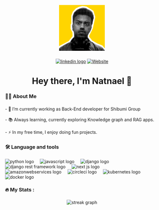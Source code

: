 <div align="center">
  <img height="150" src="https://raw.githubusercontent.com/natnael340/natnael340/refs/heads/main/profile.png"  />
</div>

###

<div align="center">
  <a href="https://www.linkedin.com/in/natnael-tilahun-b60a2a249/"><img src="https://img.shields.io/static/v1?message=LinkedIn&logo=linkedin&label=&color=0077B5&logoColor=white&labelColor=&style=for-the-badge" height="25" alt="linkedin logo"  /></a>
  <a href="https://portfolio-natnael340.vercel.app"><img src="https://img.shields.io/static/v1?message=Website&logo=Website&label=&color=111111&logoColor=white&labelColor=&style=for-the-badge" height="25" alt="Website"  /></a>
</div>

###

<h1 align="center">Hey there, I'm Natnael 👋</h1>

###

<h3 align="left">👩‍💻  About Me</h3>

###

<p align="left">
- 🔭 I’m currently working as Back-End developer for Shibumi Group<br><br>
- 📚 Always learning, currently exploring Knowledge graph and RAG apps.<br><br>
- ⚡ In my free time, I enjoy doing fun projects.</p>

###

<h3 align="left">🛠 Language and tools</h3>

###

<div align="left">
  <img src="https://cdn.jsdelivr.net/gh/devicons/devicon@latest/icons/python/python-original.svg" height="40" alt="python logo"  />
  <img width="12" />
  <img src="https://cdn.jsdelivr.net/gh/devicons/devicon@latest/icons/javascript/javascript-original.svg" height="40" alt="javascript logo"  />
  <img width="12" />
  <img src="https://cdn.jsdelivr.net/gh/devicons/devicon@latest/icons/django/django-plain.svg" height="40" alt="django logo"  />
  <img width="12" />
  <img src="https://cdn.jsdelivr.net/gh/devicons/devicon@latest/icons/djangorest/djangorest-original.svg" height="40" alt="django rest framework logo"  />
  <img width="12" />
  <img src="https://cdn.jsdelivr.net/gh/devicons/devicon@latest/icons/nextjs/nextjs-original.svg" height="40" alt="next js logo"  />
  <img width="12" />
  <img src="https://cdn.jsdelivr.net/gh/devicons/devicon/icons/amazonwebservices/amazonwebservices-line-wordmark.svg" height="40" alt="amazonwebservices logo"  />
  <img width="12" />
  <img src="https://cdn.jsdelivr.net/gh/devicons/devicon/icons/circleci/circleci-plain.svg" height="40" alt="circleci logo"  />
  <img width="12" />
  <img src="https://cdn.jsdelivr.net/gh/devicons/devicon/icons/kubernetes/kubernetes-plain.svg" height="40" alt="kubernetes logo"  />
  <img width="12" />
  <img src="https://cdn.jsdelivr.net/gh/devicons/devicon/icons/docker/docker-plain-wordmark.svg" height="40" alt="docker logo"  />
</div>

###

<h3 align="left">🔥   My Stats :</h3>

###

<div align="center">
  <img src="https://streak-stats.demolab.com?user=natnael340&locale=en&mode=daily&theme=dark&hide_border=false&border_radius=5&order=3" height="220" alt="streak graph"  />
</div>

###
